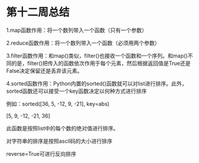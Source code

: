 # 第十二周总结

1.map函数作用：将一个数列带入一个函数（只有一个参数）

2.reduce函数作用：将一个数列带入一个函数（必须用两个参数）

3.filter函数作用：和map()类似，filter()也接收一个函数和一个序列。和map()不同的是，filter()把传入的函数依次作用于每个元素，然后根据返回值是True还是False决定保留还是丢弃该元素。

4.sorted函数作用：Python内置的sorted()函数就可以对list进行排序。此外，sorted函数还可以接受一个key函数决定以何种方式进行排序

例如：sorted(\[36, 5, -12, 9, -21\], key=abs)

\[5, 9, -12, -21, 36\]

此函数是按照list中的每个数的绝对值进行排序。

对字符串的排序是按照ascll码的大小进行排序

reverse=True可进行反向排序
